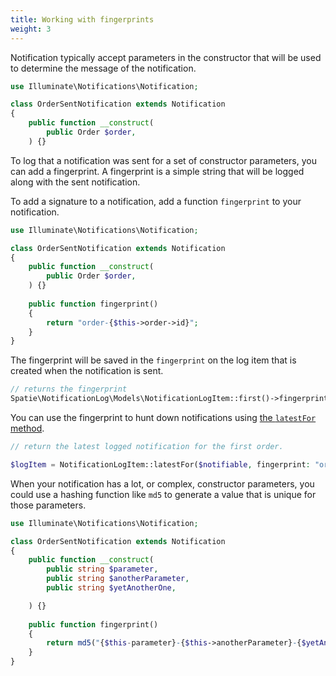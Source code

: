 ```yaml
---
title: Working with fingerprints
weight: 3
---
```


Notification typically accept parameters in the constructor that will be used to determine the message of the notification.

```php 
use Illuminate\Notifications\Notification;

class OrderSentNotification extends Notification
{
    public function __construct(
        public Order $order,
    ) {}
```

To log that a notification was sent for a set of constructor parameters, you can add a fingerprint. A fingerprint is a simple string that will be logged along with the sent notification.

To add a signature to a notification, add a function `fingerprint` to your notification.

```php 
use Illuminate\Notifications\Notification;

class OrderSentNotification extends Notification
{
    public function __construct(
        public Order $order,
    ) {}
    
    public function fingerprint()
    {
        return "order-{$this->order->id}";
    }
}
```

The fingerprint will be saved in the `fingerprint` on the log item that is created when the notification is sent.

```php
// returns the fingerprint
Spatie\NotificationLog\Models\NotificationLogItem::first()->fingerprint;
```

You can use the fingerprint to hunt down notifications using [the `latestFor` method](/docs/laravel-notification-log/v1/basic-usage/querying-the-notification-log).

```php
// return the latest logged notification for the first order.

$logItem = NotificationLogItem::latestFor($notifiable, fingerprint: "order-1");
```

When your notification has a lot, or complex, constructor parameters, you could use a hashing function like `md5` to generate a value that is unique for those parameters.

```php 
use Illuminate\Notifications\Notification;

class OrderSentNotification extends Notification
{
    public function __construct(
        public string $parameter,
        public string $anotherParameter,
        public string $yetAnotherOne,

    ) {}
    
    public function fingerprint()
    {
        return md5("{$this-parameter}-{$this->anotherParameter}-{$yetAnotherOne}";
    }
}
```
